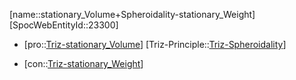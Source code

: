 ﻿---
type: TrizContradiction
aliases:
- stationary_Volume+Spheroidality-stationary_Weight
license: CC BY-SA 4.0
copyright: https://github.com/SpocWeb
IsDeleted: false
IsReadOnly: false
Confidential: public
tags: 
- Triz/Contradiction
---
[name::stationary_Volume+Spheroidality-stationary_Weight]
[SpocWebEntityId::23300]
+ [pro::[Triz-stationary_Volume](tech/Triz/Parameter/Triz-stationary_Volume.md)]
[Triz-Principle::[Triz-Spheroidality](tech/Triz/Principle/Triz-Spheroidality.md)]
- [con::[Triz-stationary_Weight](tech/Triz/Parameter/Triz-stationary_Weight.md)]

